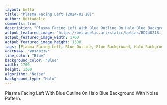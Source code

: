 ```yaml
---
layout: betta
title: "Plasma Facing Left (2024-02-18)"
author: Bettadelic
comments: true
description: "Plasma Facing Left With Blue Outline On Halo Blue Background With Noise Pattern."
actpub_featured_image: "https://bettadelic.art/static/bettas/BD240218.jpg"
actpub_featured_image_width: 1700
actpub_featured_image_height: 1300
tags: [Plasma Facing Left, Blue Outline, Blue Background, Halo Background Pattern, Noise Pattern, February 2024]
unitName: "BD240218"
line_color: "Blue"
background_color: "Blue"
width: 1700
height: 1300
algorithm: "Noise"
background_type: "Halo"
---
```


Plasma Facing Left With Blue Outline On Halo Blue Background With Noise Pattern.
